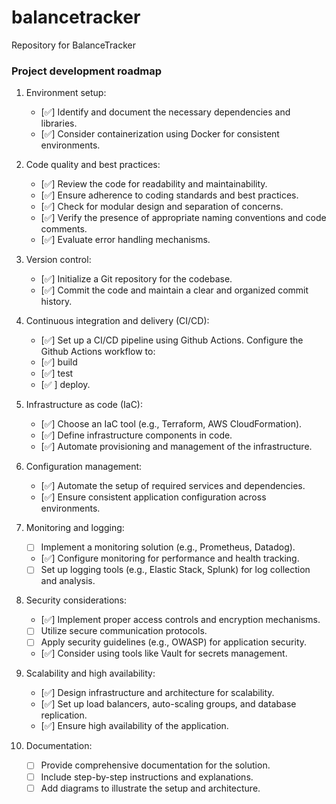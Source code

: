 # balancetracker
Repository for BalanceTracker


### Project development roadmap

1. Environment setup:
   - [✅] Identify and document the necessary dependencies and libraries.
   - [✅] Consider containerization using Docker for consistent environments.

2. Code quality and best practices:
   - [✅] Review the code for readability and maintainability.
   - [✅] Ensure adherence to coding standards and best practices.
   - [✅] Check for modular design and separation of concerns.
   - [✅] Verify the presence of appropriate naming conventions and code comments.
   - [✅] Evaluate error handling mechanisms.

3. Version control:
   - [✅] Initialize a Git repository for the codebase.
   - [✅] Commit the code and maintain a clear and organized commit history.

4. Continuous integration and delivery (CI/CD):
   - [✅] Set up a CI/CD pipeline using Github Actions.
   Configure the Github Actions workflow to:
    - [✅] build
    - [✅] test
    - [✅ ] deploy.

5. Infrastructure as code (IaC):
   - [✅] Choose an IaC tool (e.g., Terraform, AWS CloudFormation).
   - [✅] Define infrastructure components in code.
   - [✅] Automate provisioning and management of the infrastructure.

6. Configuration management:
   - [✅] Automate the setup of required services and dependencies.
   - [✅] Ensure consistent application configuration across environments.

7. Monitoring and logging:
   - [ ] Implement a monitoring solution (e.g., Prometheus, Datadog).
   - [✅] Configure monitoring for performance and health tracking.
   - [ ] Set up logging tools (e.g., Elastic Stack, Splunk) for log collection and analysis.

8. Security considerations:
   - [✅] Implement proper access controls and encryption mechanisms.
   - [ ] Utilize secure communication protocols.
   - [ ] Apply security guidelines (e.g., OWASP) for application security.
   - [✅] Consider using tools like Vault for secrets management.

9. Scalability and high availability:
   - [✅] Design infrastructure and architecture for scalability.
   - [✅] Set up load balancers, auto-scaling groups, and database replication.
   - [✅] Ensure high availability of the application.

10. Documentation:
    - [ ] Provide comprehensive documentation for the solution.
    - [ ] Include step-by-step instructions and explanations.
    - [ ] Add diagrams to illustrate the setup and architecture.
